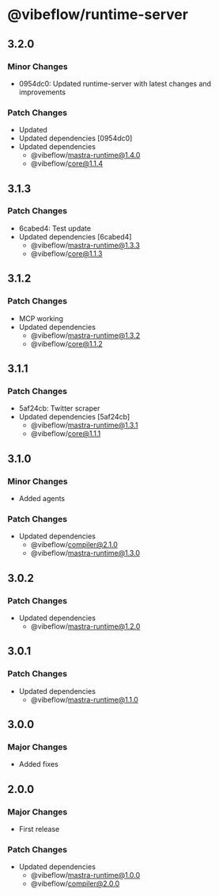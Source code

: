 # @vibeflow/runtime-server

## 3.2.0

### Minor Changes

- 0954dc0: Updated runtime-server with latest changes and improvements

### Patch Changes

- Updated
- Updated dependencies [0954dc0]
- Updated dependencies
  - @vibeflow/mastra-runtime@1.4.0
  - @vibeflow/core@1.1.4

## 3.1.3

### Patch Changes

- 6cabed4: Test update
- Updated dependencies [6cabed4]
  - @vibeflow/mastra-runtime@1.3.3
  - @vibeflow/core@1.1.3

## 3.1.2

### Patch Changes

- MCP working
- Updated dependencies
  - @vibeflow/mastra-runtime@1.3.2
  - @vibeflow/core@1.1.2

## 3.1.1

### Patch Changes

- 5af24cb: Twitter scraper
- Updated dependencies [5af24cb]
  - @vibeflow/mastra-runtime@1.3.1
  - @vibeflow/core@1.1.1

## 3.1.0

### Minor Changes

- Added agents

### Patch Changes

- Updated dependencies
  - @vibeflow/compiler@2.1.0
  - @vibeflow/mastra-runtime@1.3.0

## 3.0.2

### Patch Changes

- Updated dependencies
  - @vibeflow/mastra-runtime@1.2.0

## 3.0.1

### Patch Changes

- Updated dependencies
  - @vibeflow/mastra-runtime@1.1.0

## 3.0.0

### Major Changes

- Added fixes

## 2.0.0

### Major Changes

- First release

### Patch Changes

- Updated dependencies
  - @vibeflow/mastra-runtime@1.0.0
  - @vibeflow/compiler@2.0.0
